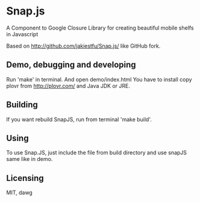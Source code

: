 # Snap.js
A Component to Google Closure Library for creating beautiful mobile shelfs in Javascript



Based on http://github.com/jakiestfu/Snap.js/ like GitHub fork.

## Demo, debugging and developing
Run 'make' in terminal. And open demo/index.html
You have to install copy plovr from http://plovr.com/ and Java JDK or JRE.

## Building
If you want rebuild SnapJS, run from terminal 'make build'.

## Using
To use Snap.JS, just include the file from build directory and use snapJS same like in demo.

## Licensing

MIT, dawg
